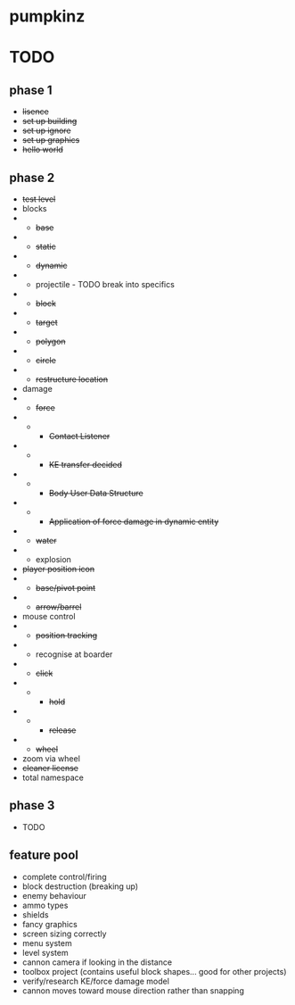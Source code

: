 # pumpkinz

# TODO

## phase 1

- ~~lisence~~
- ~~set up building~~
- ~~set up ignore~~
- ~~set up graphics~~
- ~~hello world~~

## phase 2

- ~~test level~~
- blocks
- - ~~base~~
- - ~~static~~
- - ~~dynamic~~
- - projectile - TODO break into specifics
- - ~~block~~
- - ~~target~~
- - ~~polygon~~
- - ~~circle~~
- - ~~restructure location~~
- damage
- - ~~force~~
- - - ~~Contact Listener~~
- - - ~~KE transfer decided~~
- - - ~~Body User Data Structure~~
- - - ~~Application of force damage in dynamic entity~~
- - ~~water~~
- - explosion
- ~~player position icon~~
- - ~~base/pivot point~~
- - ~~arrow/barrel~~
- mouse control
- - ~~position tracking~~
- - recognise at boarder
- - ~~click~~
- - - ~~hold~~
- - - ~~release~~
- - ~~wheel~~
- zoom via wheel
- ~~cleaner license~~
- total namespace

## phase 3

- TODO



## feature pool

- complete control/firing
- block destruction (breaking up)
- enemy behaviour
- ammo types
- shields
- fancy graphics
- screen sizing correctly
- menu system
- level system
- cannon camera if looking in the distance
- toolbox project (contains useful block shapes... good for other projects)
- verify/research KE/force damage model
- cannon moves toward mouse direction rather than snapping
